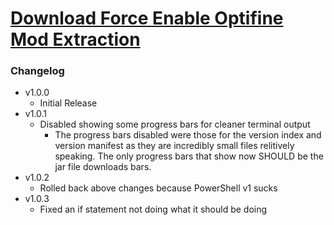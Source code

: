# [Download Force Enable Optifine Mod Extraction](https://cdn.githubraw.com/NeoNyaa/Scripts/main/Windows/PowerShell/Force-Enable-Optifine-Mod-Extraction/bin/Force-Enable-Optifine-Mod-Extraction.bat)

### Changelog

-   v1.0.0
    -   Initial Release
-   v1.0.1
    -   Disabled showing some progress bars for cleaner terminal output
        -   The progress bars disabled were those for the version index and version manifest as they are incredibly small files relitively speaking. The only progress bars that show now SHOULD be the jar file downloads bars.
-   v1.0.2
    -   Rolled back above changes because PowerShell v1 sucks
-   v1.0.3
    -   Fixed an if statement not doing what it should be doing
